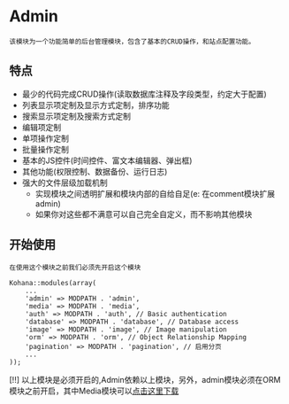 # Admin
	该模块为一个功能简单的后台管理模块，包含了基本的CRUD操作，和站点配置功能。

## 特点
*	最少的代码完成CRUD操作(读取数据库注释及字段类型，约定大于配置)
*	列表显示项定制及显示方式定制，排序功能
*	搜索显示项定制及搜索方式定制
*	编辑项定制
*	单项操作定制
*	批量操作定制
*	基本的JS控件(时间控件、富文本编辑器、弹出框)
*	其他功能(权限控制、数据备份、运行日志)
*	强大的文件层级加载机制
	*	实现模块之间透明扩展和模块内部的自给自足(e: 在comment模块扩展admin)
	*	如果你对这些都不满意可以自己完全自定义，而不影响其他模块

## 开始使用

	在使用这个模块之前我们必须先开启这个模块

	Kohana::modules(array(
		...
		'admin' => MODPATH . 'admin',
		'media' => MODPATH . 'media',
		'auth' => MODPATH . 'auth', // Basic authentication
		'database' => MODPATH . 'database', // Database access
		'image' => MODPATH . 'image', // Image manipulation
		'orm' => MODPATH . 'orm', // Object Relationship Mapping
		'pagination' => MODPATH . 'pagination', // 启用分页
		...
	));

[!!] 以上模块是必须开启的,Admin依赖以上模块，另外，admin模块必须在ORM模块之前开启，其中Media模块可以[点击这里下载](https://github.com/ljyf5593/media)